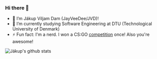 ### Hi there 👋

- 🔭 I’m Jákup Viljam Dam (JayVeeDee/JVD)!
- 🌱 I’m currently studying Software Engineering at DTU (Technological University of Denmark)
- ⚡ Fun fact: I'm a nerd. I won a CS:GO [competition](https://liquipedia.net/counterstrike/Elektron_Division) once! Also you're awesome!


![Jákup's github stats](https://github-readme-stats.vercel.app/api?username=jayveedee&show_icons=true)
